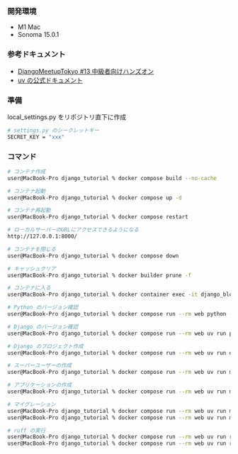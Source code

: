 ### 開発環境

- M1 Mac
- Sonoma 15.0.1

### 参考ドキュメント

- [DjangoMeetupTokyo #13 中級者向けハンズオン](https://tokibito.github.io/django-meetup-tokyo-13/)
- [uv の公式ドキュメント](https://docs.astral.sh/uv/guides/integration/docker/)

### 準備

local_settings.py をリポジトリ直下に作成

```sh
# settings.py のシークレットキー
SECRET_KEY = "xxx"
```

### コマンド

```sh
# コンテナ作成
user@MacBook-Pro django_tutorial % docker compose build --no-cache

# コンテナ起動
user@MacBook-Pro django_tutorial % docker compose up -d

# コンテナ再起動
user@MacBook-Pro django_tutorial % docker compose restart

# ローカルサーバーのURLにアクセスできるようになる
http://127.0.0.1:8000/

# コンテナを閉じる
user@MacBook-Pro django_tutorial % docker compose down

# キャッシュクリア
user@MacBook-Pro django_tutorial % docker builder prune -f

# コンテナに入る
user@MacBook-Pro django_tutorial % docker container exec -it django_blog-web-1 bash
```

```sh
# Python のバージョン確認
user@MacBook-Pro django_tutorial % docker compose run --rm web python -V

# Django のバージョン確認
user@MacBook-Pro django_tutorial % docker compose run --rm web uv run python -m django --version

# Django のプロジェクト作成
user@MacBook-Pro django_tutorial % docker compose run --rm web uv run django-admin startproject myproject ./

# スーパーユーザーの作成
user@MacBook-Pro django_tutorial % docker compose run --rm web uv run manage.py createsuperuser

# アプリケーションの作成
user@MacBook-Pro django_tutorial % docker compose run --rm web uv run manage.py startapp reservation

# マイグレーション
user@MacBook-Pro django_tutorial % docker compose run --rm web uv run manage.py makemigrations reservation
user@MacBook-Pro django_tutorial % docker compose run --rm web uv run manage.py migrate

# ruff の実行
user@MacBook-Pro django_tutorial % docker compose run --rm web uv run ruff check . --fix
user@MacBook-Pro django_tutorial % docker compose run --rm web uv run ruff format .
```

